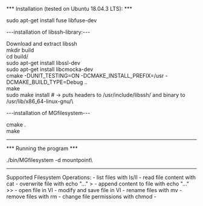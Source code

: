 *** Installation (tested on Ubuntu 18.04.3 LTS): ***

sudo apt-get install fuse libfuse-dev

---installation of libssh-library:---

Download and extract libssh\
mkdir build\
cd build/\
sudo apt-get install libssl-dev\
sudo apt-get install libcmocka-dev\
cmake -DUNIT_TESTING=ON -DCMAKE_INSTALL_PREFIX=/usr -DCMAKE_BUILD_TYPE=Debug ..\
make\
sudo make install # -> puts headers to /usr/include/libssh/ and binary to /usr/lib/x86_64-linux-gnu/\

---installation of MGfilesystem---

cmake .\
make

****************************************************

*** Running the program ***

./bin/MGfilesystem -d mountpoint\




****************************************************


Supported Filesystem Operations:
    - list files with ls/ll
    - read file content with cat
    - overwrite file with echo "..." > 
    - append content to file with echo "..." >> 
    - open file in VI
    - modify and save file in VI
    - rename files with mv
    - remove files with rm
    - change file permissions with chmod
    - 

